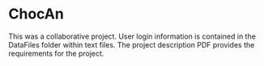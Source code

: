 # ChocAn
This was a collaborative project. User login information is contained in the DataFiles folder within text files.
The project description PDF provides the requirements for the project.
